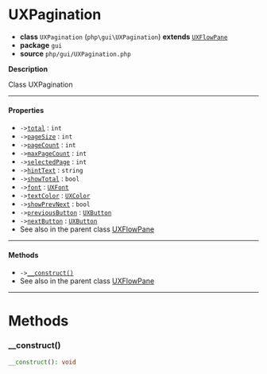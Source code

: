 # UXPagination

- **class** `UXPagination` (`php\gui\UXPagination`) **extends** [`UXFlowPane`](https://github.com/jphp-compiler/jphp/blob/master/exts/jphp-gui-ext/api-docs/classes/php/gui/layout/UXFlowPane.md)
- **package** `gui`
- **source** `php/gui/UXPagination.php`

**Description**

Class UXPagination

---

#### Properties

- `->`[`total`](#prop-total) : `int`
- `->`[`pageSize`](#prop-pagesize) : `int`
- `->`[`pageCount`](#prop-pagecount) : `int`
- `->`[`maxPageCount`](#prop-maxpagecount) : `int`
- `->`[`selectedPage`](#prop-selectedpage) : `int`
- `->`[`hintText`](#prop-hinttext) : `string`
- `->`[`showTotal`](#prop-showtotal) : `bool`
- `->`[`font`](#prop-font) : [`UXFont`](https://github.com/jphp-compiler/jphp/blob/master/exts/jphp-gui-ext/api-docs/classes/php/gui/text/UXFont.md)
- `->`[`textColor`](#prop-textcolor) : [`UXColor`](https://github.com/jphp-compiler/jphp/blob/master/exts/jphp-gui-ext/api-docs/classes/php/gui/paint/UXColor.md)
- `->`[`showPrevNext`](#prop-showprevnext) : `bool`
- `->`[`previousButton`](#prop-previousbutton) : [`UXButton`](https://github.com/jphp-compiler/jphp/blob/master/exts/jphp-gui-ext/api-docs/classes/php/gui/UXButton.md)
- `->`[`nextButton`](#prop-nextbutton) : [`UXButton`](https://github.com/jphp-compiler/jphp/blob/master/exts/jphp-gui-ext/api-docs/classes/php/gui/UXButton.md)
- See also in the parent class [UXFlowPane](https://github.com/jphp-compiler/jphp/blob/master/exts/jphp-gui-ext/api-docs/classes/php/gui/layout/UXFlowPane.md)

---

#### Methods

- `->`[`__construct()`](#method-__construct)
- See also in the parent class [UXFlowPane](https://github.com/jphp-compiler/jphp/blob/master/exts/jphp-gui-ext/api-docs/classes/php/gui/layout/UXFlowPane.md)

---
# Methods

<a name="method-__construct"></a>

### __construct()
```php
__construct(): void
```